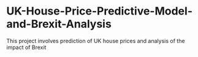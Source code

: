 # UK-House-Price-Predictive-Model-and-Brexit-Analysis
This project involves prediction of UK house prices and analysis of the impact of Brexit
